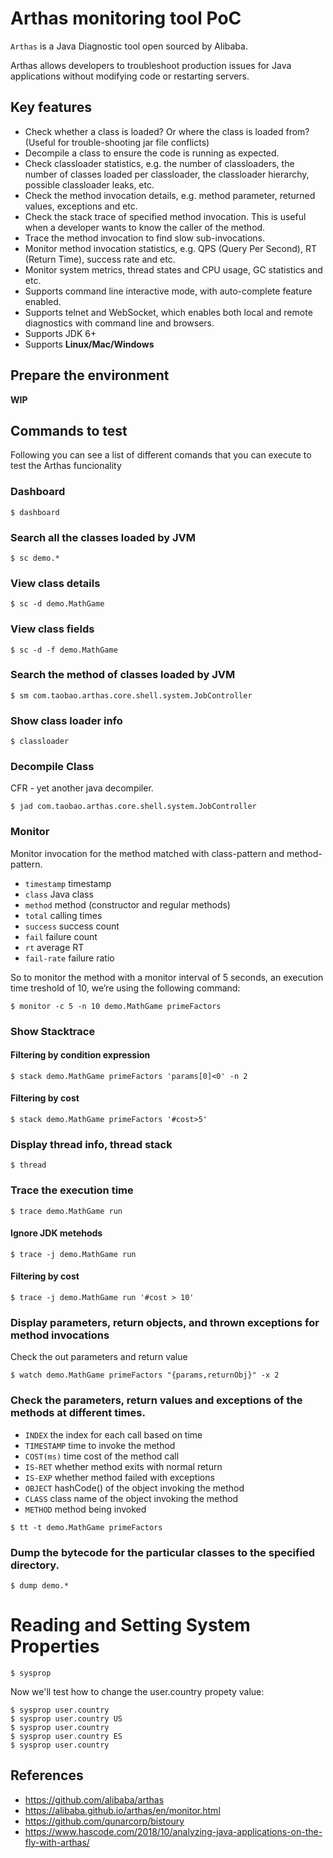 # Arthas monitoring tool PoC

`Arthas` is a Java Diagnostic tool open sourced by Alibaba.

Arthas allows developers to troubleshoot production issues for Java applications without modifying code or restarting servers.

## Key features

 * Check whether a class is loaded? Or where the class is loaded from? (Useful for trouble-shooting jar file conflicts)
 * Decompile a class to ensure the code is running as expected.
 * Check classloader statistics, e.g. the number of classloaders, the number of classes loaded per classloader, the classloader hierarchy, possible classloader leaks, etc.
 * Check the method invocation details, e.g. method parameter, returned values, exceptions and etc.
 * Check the stack trace of specified method invocation. This is useful when a developer wants to know the caller of the method.
 * Trace the method invocation to find slow sub-invocations.
 * Monitor method invocation statistics, e.g. QPS (Query Per Second), RT (Return Time), success rate and etc.
 * Monitor system metrics, thread states and CPU usage, GC statistics and etc.
 * Supports command line interactive mode, with auto-complete feature enabled.
 * Supports telnet and WebSocket, which enables both local and remote diagnostics with command line and browsers.
 * Supports JDK 6+
 * Supports __Linux/Mac/Windows__

## Prepare the environment

__WIP__

## Commands to test

Following you can see a list of different comands that you can execute to test
the Arthas funcionality

### Dashboard

```
$ dashboard
```

### Search all the classes loaded by JVM

```
$ sc demo.*
```

### View class details

```
$ sc -d demo.MathGame
```

### View class fields

```
$ sc -d -f demo.MathGame
```

### Search the method of classes loaded by JVM

```
$ sm com.taobao.arthas.core.shell.system.JobController
```

### Show class loader info

```
$ classloader
```

### Decompile Class

CFR - yet another java decompiler.

```
$ jad com.taobao.arthas.core.shell.system.JobController
```

### Monitor

Monitor invocation for the method matched with class-pattern and method-pattern.

 * `timestamp` timestamp
 * `class` Java class
 * `method` method (constructor and regular methods)
 * `total` calling times
 * `success` success count
 * `fail` failure count
 * `rt` average RT
 * `fail-rate` failure ratio

So to monitor the method with a monitor interval of 5 seconds, an execution time treshold of 10, we’re using the following command:

```
$ monitor -c 5 -n 10 demo.MathGame primeFactors
```

### Show Stacktrace

#### Filtering by condition expression

```
$ stack demo.MathGame primeFactors 'params[0]<0' -n 2
```

#### Filtering by cost

```
$ stack demo.MathGame primeFactors '#cost>5'
```

### Display thread info, thread stack

```
$ thread
```

### Trace the execution time

```
$ trace demo.MathGame run
```

#### Ignore JDK metehods

```
$ trace -j demo.MathGame run
```

#### Filtering by cost

```
$ trace -j demo.MathGame run '#cost > 10'
```

### Display parameters, return objects, and thrown exceptions for method invocations

Check the out parameters and return value

```
$ watch demo.MathGame primeFactors "{params,returnObj}" -x 2
```

### Check the parameters, return values and exceptions of the methods at different times.

 * `INDEX`	the index for each call based on time
 * `TIMESTAMP`	time to invoke the method
 * `COST(ms)`	time cost of the method call
 * `IS-RET`	whether method exits with normal return
 * `IS-EXP`	whether method failed with exceptions
 * `OBJECT`	hashCode() of the object invoking the method
 * `CLASS`	class name of the object invoking the method
 * `METHOD`	method being invoked

```
$ tt -t demo.MathGame primeFactors
```

### Dump the bytecode for the particular classes to the specified directory.

```
$ dump demo.*
```

# Reading and Setting System Properties

```
$ sysprop
```

Now we'll test how to change the user.country propety value:

```
$ sysprop user.country
$ sysprop user.country US
$ sysprop user.country
$ sysprop user.country ES
$ sysprop user.country
```

## References

 * https://github.com/alibaba/arthas
 * https://alibaba.github.io/arthas/en/monitor.html
 * https://github.com/qunarcorp/bistoury
 * https://www.hascode.com/2018/10/analyzing-java-applications-on-the-fly-with-arthas/
